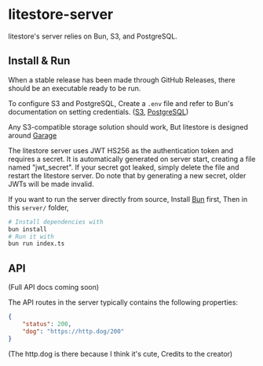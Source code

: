 # litestore-server

litestore's server relies on Bun, S3, and PostgreSQL.

## Install & Run

When a stable release has been made through GitHub Releases, there should be an executable ready to be run.

To configure S3 and PostgreSQL, Create a `.env` file and refer to Bun's documentation on setting credentials.
\([S3](https://bun.sh/docs/api/s3#credentials), [PostgreSQL](https://bun.sh/docs/api/sql#database-environment-variables)\)

Any S3-compatible storage solution should work, But litestore is designed around [Garage](https://garagehq.deuxfleurs.fr/)

The litestore server uses JWT HS256 as the authentication token and requires a secret. It is automatically
generated on server start, creating a file named "jwt_secret". If your secret got leaked, simply delete the
file and restart the litestore server. Do note that by generating a new secret, older JWTs will be made
invalid.

If you want to run the server directly from source, Install [Bun](https://bun.sh/) first, Then in this `server/`
folder,

```bash
# Install dependencies with
bun install
# Run it with
bun run index.ts
```

## API

(Full API docs coming soon)

The API routes in the server typically contains the following properties:

```json
{
	"status": 200,
	"dog": "https://http.dog/200"
}
```

(The http.dog is there because I think it's cute, Credits to the creator)
